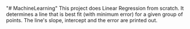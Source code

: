 "# MachineLearning" 
This project does Linear Regression from scratch.
It determines a line that is best fit (with minimum error) for a given group of points.
The line's slope, intercept and the error are printed out.
